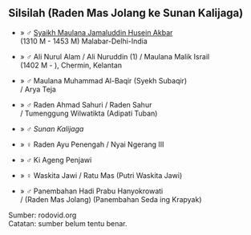 ## Silsilah (Raden Mas Jolang ke Sunan Kalijaga)

*	» ♂ [Syaikh Maulana Jamaluddin Husein Akbar][359642]
	<br/>(1310 M - 1453 M) Malabar-Delhi-India

*	» ♂ Ali Nurul Alam / Ali Nuruddin (1) / Maulana Malik Israil
	<br/>(1402 M - ), Chermin, Kelantan

*	» ♂ Maulana Muhammad Al-Baqir (Syekh Subaqir)
	<br/>/ Arya Teja

*	» ♂ Raden Ahmad Sahuri / Raden Sahur
	<br/>/ Tumenggung Wilwatikta (Adipati Tuban)

*	» ♂ *Sunan Kalijaga*

*	» ♀ Raden Ayu Penengah / Nyai Ngerang III

*	» ♂ Ki Ageng Penjawi

*	» ♀ Waskita Jawi / Ratu Mas (Putri Waskita Jawi)

*	» ♂ Panembahan Hadi Prabu Hanyokrowati
	<br/>/ (Raden Mas Jolang) (Panembahan Seda ing Krapyak)

Sumber: rodovid.org<br/>
Catatan: sumber belum tentu benar.

[359642]: http://id.rodovid.org/wk/Orang:359642
